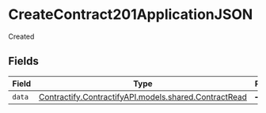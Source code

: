 # CreateContract201ApplicationJSON

Created


## Fields

| Field                                                                                        | Type                                                                                         | Required                                                                                     | Description                                                                                  |
| -------------------------------------------------------------------------------------------- | -------------------------------------------------------------------------------------------- | -------------------------------------------------------------------------------------------- | -------------------------------------------------------------------------------------------- |
| `data`                                                                                       | [Contractify.ContractifyAPI.models.shared.ContractRead](../../models/shared/ContractRead.md) | :heavy_minus_sign:                                                                           | N/A                                                                                          |